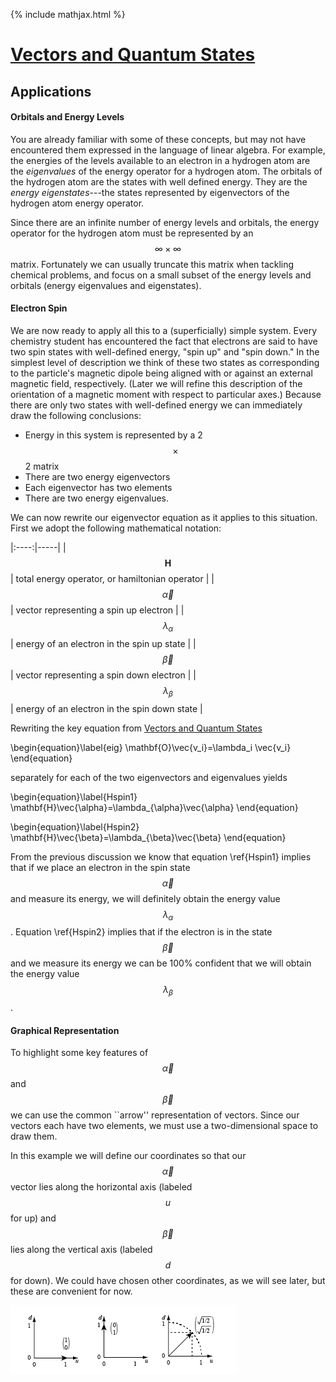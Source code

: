 {% include mathjax.html %}

# [Vectors and Quantum States](/Vectors-and-Quantum-States.md) 

## Applications
#### Orbitals and Energy Levels
You are already familiar with some of these concepts, but may not have encountered them expressed in the language of linear algebra.  For example, the energies of the levels available to an electron in a hydrogen atom are the _eigenvalues_ of the energy operator for a hydrogen atom.  The orbitals of the hydrogen atom are the states with well defined energy.  They are the _energy eigenstates_---the states represented by eigenvectors of the hydrogen atom energy operator.

Since there are an infinite number of energy levels and orbitals, the energy operator for the hydrogen atom must be represented by an $$\infty\times \infty$$ matrix.  Fortunately we can usually truncate this matrix when tackling chemical problems, and focus on a small subset of the energy levels and orbitals (energy eigenvalues and eigenstates).

#### Electron Spin
We are now ready to apply all this to a (superficially) simple system. Every chemistry student has encountered the fact that electrons are said to have two spin states with well-defined energy, "spin up" and "spin down." In the simplest level of description we think of these two states as corresponding to the particle's magnetic dipole being aligned with or against an external magnetic field, respectively. (Later we will refine this description of the orientation of a magnetic moment with respect to particular axes.) Because there are only two states with well-defined energy we can immediately draw the following conclusions:

  * Energy in this system is represented by a 2 $$\times$$ 2 matrix
  * There are two energy eigenvectors
  * Each eigenvector has two elements
  * There are two energy eigenvalues.


We can now rewrite our eigenvector equation as it applies to this situation.  First we adopt the following mathematical notation:

|:----:|-----|
| $$\mathbf{H}$$ | total energy operator, or hamiltonian operator |
|  $$\vec{\alpha}$$ | vector representing a spin up electron |
|  $$\lambda_{\alpha}$$ | energy of an electron in the spin up state  |
|  $$\vec{\beta}$$ | vector representing a spin down electron |
|  $$ \lambda_{\beta}$$ |  energy of an electron in the spin down state |

Rewriting the key equation from [Vectors and Quantum States](/Vectors-and-Quantum-States.md)

\begin{equation}\label{eig}
    \mathbf{O}\vec{v_i}=\lambda_i \vec{v_i}
\end{equation}

separately for each of the two eigenvectors and eigenvalues yields  

\begin{equation}\label{Hspin1}
    \mathbf{H}\vec{\alpha}=\lambda_{\alpha}\vec{\alpha}
\end{equation}

\begin{equation}\label{Hspin2}
   \mathbf{H}\vec{\beta}=\lambda_{\beta}\vec{\beta}
\end{equation}

From the previous discussion we know that equation \ref{Hspin1} implies that if we place an electron in the spin state $$\vec{\alpha}$$ and measure its energy, we will definitely obtain the energy value $$\lambda_\alpha$$.  Equation \ref{Hspin2} implies that if the electron is in the state $$\vec{\beta}$$ and we measure its energy we can be 100\% confident that we will obtain the energy value $$\lambda_\beta$$.

#### Graphical Representation
To highlight some key features of $$\vec{\alpha}$$ and  $$\vec{\beta}$$ we can use the common ``arrow'' representation of vectors.  Since our vectors each have two elements, we must use a two-dimensional space to draw them.

In this example we will define our coordinates so that our $$\vec{\alpha}$$ vector lies along the horizontal axis (labeled $$u$$ for up) and $$\vec{\beta}$$ lies along the vertical axis (labeled $$d$$ for down). We could have chosen other coordinates, as we will see later, but these are convenient for now.



![vector1](/vectors2018.png)
